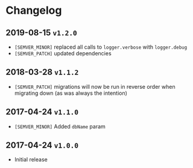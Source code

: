 # Changelog

## 2019-08-15 `v1.2.0`
* `[SEMVER_MINOR]` replaced all calls to `logger.verbose` with `logger.debug`
* `[SEMVER_PATCH]` updated dependencies

## 2018-03-28 `v1.1.2`
* `[SEMVER_PATCH]` migrations will now be run in reverse order when migrating down (as was always the intention)

## 2017-04-24 `v1.1.0`
* `[SEMVER_MINOR]` Added `dbName` param

## 2017-04-24 `v1.0.0`
* Initial release
